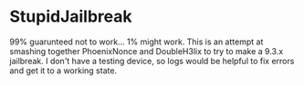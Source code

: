 # StupidJailbreak
99% guarunteed not to work... 1% might work. This is an attempt at smashing together PhoenixNonce and DoubleH3lix to try to make a 9.3.x jailbreak. I don't have a testing device, so logs would be helpful to fix errors and get it to a working state.
